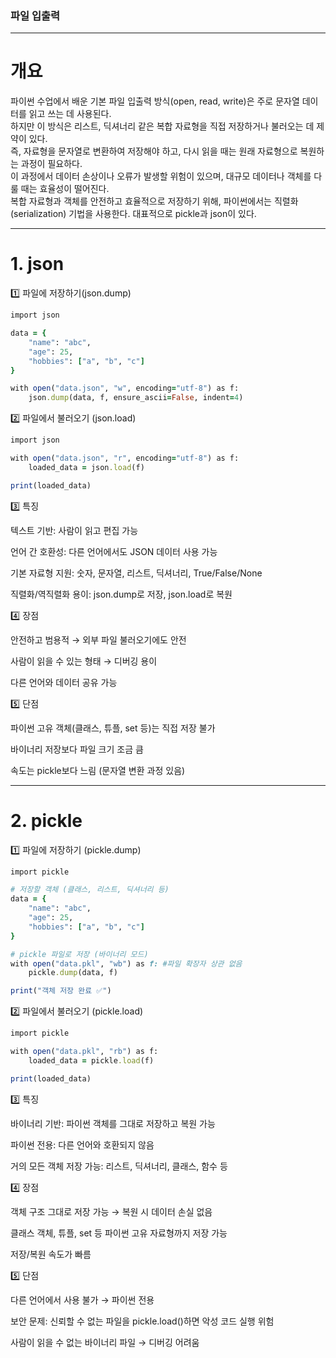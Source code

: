 ### 파일 입출력
---------------
# 개요
 파이썬 수업에서 배운 기본 파일 입출력 방식(open, read, write)은 주로 문자열 데이터를 읽고 쓰는 데 사용된다.  
하지만 이 방식은 리스트, 딕셔너리 같은 복합 자료형을 직접 저장하거나 불러오는 데 제약이 있다.  
즉, 자료형을 문자열로 변환하여 저장해야 하고, 다시 읽을 때는 원래 자료형으로 복원하는 과정이 필요하다.  
이 과정에서 데이터 손상이나 오류가 발생할 위험이 있으며, 대규모 데이터나 객체를 다룰 때는 효율성이 떨어진다.  
복합 자료형과 객체를 안전하고 효율적으로 저장하기 위해, 파이썬에서는 직렬화(serialization) 기법을 사용한다. 대표적으로 pickle과 json이 있다.

 ------------
 # 1. json
 1️⃣ 파일에 저장하기(json.dump)
```ruby
import json

data = {
    "name": "abc",
    "age": 25,
    "hobbies": ["a", "b", "c"]
}

with open("data.json", "w", encoding="utf-8") as f:
    json.dump(data, f, ensure_ascii=False, indent=4)
```
2️⃣ 파일에서 불러오기 (json.load)
```ruby
import json

with open("data.json", "r", encoding="utf-8") as f:
    loaded_data = json.load(f)

print(loaded_data)
```
3️⃣ 특징

텍스트 기반: 사람이 읽고 편집 가능

언어 간 호환성: 다른 언어에서도 JSON 데이터 사용 가능

기본 자료형 지원: 숫자, 문자열, 리스트, 딕셔너리, True/False/None

직렬화/역직렬화 용이: json.dump로 저장, json.load로 복원

4️⃣ 장점

안전하고 범용적 → 외부 파일 불러오기에도 안전

사람이 읽을 수 있는 형태 → 디버깅 용이

다른 언어와 데이터 공유 가능

5️⃣ 단점

파이썬 고유 객체(클래스, 튜플, set 등)는 직접 저장 불가

바이너리 저장보다 파일 크기 조금 큼

속도는 pickle보다 느림 (문자열 변환 과정 있음)

----------
# 2. pickle

1️⃣ 파일에 저장하기 (pickle.dump)
```ruby
import pickle

# 저장할 객체 (클래스, 리스트, 딕셔너리 등)
data = {
    "name": "abc",
    "age": 25,
    "hobbies": ["a", "b", "c"]
}

# pickle 파일로 저장 (바이너리 모드)
with open("data.pkl", "wb") as f: #파일 확장자 상관 없음
    pickle.dump(data, f)

print("객체 저장 완료 ✅")
```
2️⃣ 파일에서 불러오기 (pickle.load)
```ruby
import pickle

with open("data.pkl", "rb") as f:
    loaded_data = pickle.load(f)

print(loaded_data)
```

3️⃣ 특징

바이너리 기반: 파이썬 객체를 그대로 저장하고 복원 가능

파이썬 전용: 다른 언어와 호환되지 않음

거의 모든 객체 저장 가능: 리스트, 딕셔너리, 클래스, 함수 등

4️⃣ 장점

객체 구조 그대로 저장 가능 → 복원 시 데이터 손실 없음

클래스 객체, 튜플, set 등 파이썬 고유 자료형까지 저장 가능

저장/복원 속도가 빠름

5️⃣ 단점

다른 언어에서 사용 불가 → 파이썬 전용

보안 문제: 신뢰할 수 없는 파일을 pickle.load()하면 악성 코드 실행 위험

사람이 읽을 수 없는 바이너리 파일 → 디버깅 어려움
